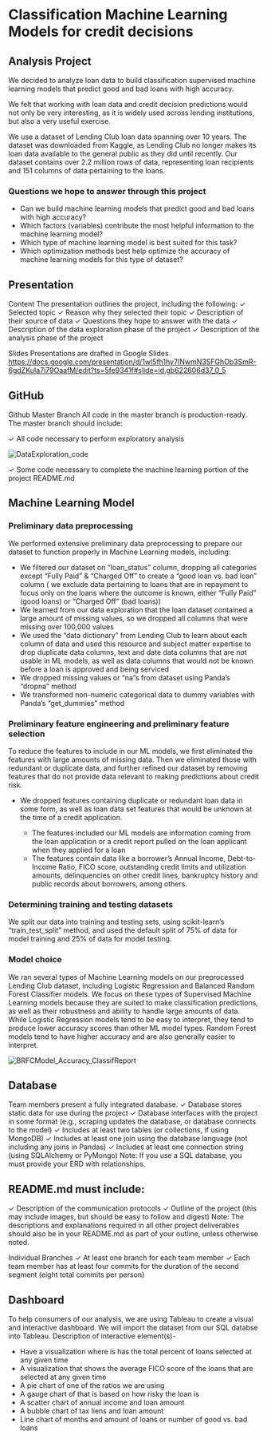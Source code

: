 # Classification Machine Learning Models for credit decisions



## Analysis Project
We decided to analyze loan data to build classification supervised machine learning models that predict good and bad loans with high accuracy.

We felt that working with loan data and credit decision predictions would not only be very interesting, as it is widely used across lending institutions, but also a very useful exercise. 

We use a dataset of Lending Club loan data spanning over 10 years.  The dataset was downloaded from Kaggle, as Lending Club no longer makes its loan data available to the general public as they did until recently.  Our dataset contains over 2.2 million rows of data, representing loan recipients and 151 columns of data pertaining to the loans. 

### Questions we hope to answer through this project

* Can we build machine learning models that predict good and bad loans with high accuracy?
* Which factors (variables) contribute the most helpful information to the machine learning model?
* Which type of machine learning model is best suited for this task?
* Which optimization methods best help optimize the accuracy of machine learning models for this type of dataset?

## Presentation 

Content 
The presentation outlines the project, including the following: 
✓ Selected topic 
✓ Reason why they selected their topic 
✓ Description of their source of data 
✓ Questions they hope to answer with the data 
✓ Description of the data exploration phase of the project 
✓ Description of the analysis phase of the project 

Slides Presentations are drafted in Google Slides
https://docs.google.com/presentation/d/1wl5fh1hy7INwmN3SFGhOb3SmR-6gdZKuIa7i79OaafM/edit?ts=5fe9341f#slide=id.gb622606d37_0_5

## GitHub
Github
Master Branch 
All code in the master branch is production-ready. 
The master branch should include: 

✓ All code necessary to perform exploratory analysis 

![DataExploration_code](https://github.com/JRHattan/Dummy_Hub/blob/main/Resources/DataExploration_code.PNG)

✓ Some code necessary to complete the machine learning portion of the project README.md 

## Machine Learning Model

### Preliminary data preprocessing
We performed extensive preliminary data preprocessing to prepare our dataset to function properly in Machine Learning models, including:
* We filtered our dataset on “loan_status” column, dropping all categories except “Fully Paid” & “Charged Off” to create a “good loan vs. bad loan” column ( we exclude data pertaining to  loans that are in repayment to focus only on the loans where the outcome is known, either “Fully Paid” (good loans) or “Charged Off” (bad loans))
* We learned from our data exploration  that the loan dataset contained a large amount of missing values, so we dropped all columns that were missing over 100,000 values
* We used the “data dictionary” from Lending Club to learn about each column of data and used this resource and subject matter expertise to drop duplicate data columns, text and date data columns that are not usable in ML models, as well as data columns  that would not be known before a loan is approved and being serviced
* We dropped missing values or “na”s from dataset using Panda’s “dropna” method
* We transformed non-numeric categorical data to dummy variables with Panda’s “get_dummies” method


### Preliminary feature engineering and preliminary feature selection

To reduce the features to include in our ML models, we first eliminated the features with large amounts of missing data. Then we eliminated those with redundant or duplicate data, and further refined our dataset by removing features that do not provide data relevant to making predictions about credit risk.

 * We dropped features containing duplicate or redundant loan data in some form, as well as loan data set features that would be unknown at the time of a credit application.

    * The  features included our ML models are information coming from the loan application or a credit report pulled on the loan applicant when they applied for a loan 
    * The features contain data like a borrower’s Annual Income, Debt-to-Income Ratio, FICO score, outstanding credit limits and utilization amounts, delinquencies on other credit lines, bankruptcy history and public records about borrowers, among others.

### Determining training and testing datasets
We split our data into training and testing sets, using scikit-learn’s “train_test_split” method, and used the default split of 75% of data for model training and 25% of data for model testing.  



### Model choice
We ran several types of Machine Learning models on our preprocessed Lending Club dataset, including Logistic Regression and Balanced Random Forest Classifier models. We focus on these types of Supervised Machine Learning models because they are suited to make classification predictions, as well as their robustness and ability to handle large amounts of data. While Logistic Regression models tend to be easy to interpret, they tend to produce lower accuracy scores than other ML model types. Random Forest models tend to have higher accuracy and are also generally easier to interpret.

![BRFCModel_Accuracy_ClassifReport](https://github.com/JRHattan/Dummy_Hub/blob/main/Resources/BRFCModel_Accuracy_ClassifReport.PNG)




## Database
 
Team members present a fully integrated database. 
✓ Database stores static data for use during the project 
✓ Database interfaces with the project in some format (e.g., scraping updates the database, or database connects to the model) 
✓ Includes at least two tables (or collections, if using MongoDB) 
✓ Includes at least one join using the database language (not including any joins in Pandas) 
✓ Includes at least one connection string (using SQLAlchemy or PyMongo) 
Note: If you use a SQL database, you must provide your ERD with relationships.

<!-- ![Database connection](https://github.com/JRHattan/Dummy_Hub/blob/main/Resources/Database%20connection.PNG)  -->



## README.md must include: 
✓ Description of the communication protocols 
✓ Outline of the project (this may include images, but should be easy to follow and digest) Note: The descriptions and explanations required in all other project deliverables should also be in your README.md as part of your outline, unless otherwise noted.

Individual Branches 
✓ At least one branch for each team member 
✓ Each team member has at least four commits for the duration of the second segment (eight total commits per person)





## Dashboard
To help consumers of our analysis, we are using Tableau to create a visual and interactive dashboard. We will import the dataset from our SQL databse into Tableau. 
Description of interactive element(s)- 
* Have a visualization where is has the total percent of loans selected  at any given time
* A visualization that shows the average FICO score of the loans that are selected at any given time
* A pie chart of one of the ratios we are using
* A gauge chart of that is based on how risky the loan is
* A scatter chart of annual income and loan amount
* A bubble chart of tax liens and loan amount
* Line chart of months and amount of loans or number of good vs. bad loans


